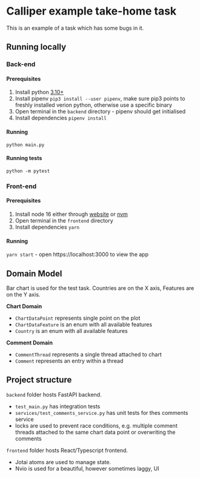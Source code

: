 # Calliper example take-home task

This is an example of a task which has some bugs in it.

## Running locally

### Back-end

#### Prerequisites

1. Install python [3.10+](https://www.python.org/downloads/release/python-3106/)
2. Install pipenv `pip3 install --user pipenv`, make sure pip3 points to freshly installed verion python, otherwise use a specific binary
3. Open terminal in the `backend` directory - pipenv should get initialised
4. Install dependencies `pipenv install`

#### Running

`python main.py`

#### Running tests

`python -m pytest`

### Front-end

#### Prerequisites

1. Install node 16 either through [website](https://nodejs.org/download/release/latest-v16.x/) or [nvm](https://github.com/nvm-sh/nvm)
2. Open terminal in the `frontend` directory
3. Install dependencies `yarn`

#### Running

`yarn start` - open https://localhost:3000 to view the app

## Domain Model

Bar chart is used for the test task. Countries are on the X axis, Features are on the Y axis.

**Chart Domain**

- `ChartDataPoint` represents single point on the plot
- `ChartDataFeature` is an enum with all available features
- `Country` is an enum with all available features

**Comment Domain**

- `CommentThread` represents a single thread attached to chart
- `Comment` represents an entry within a thread

## Project structure

`backend` folder hosts FastAPI backend.

- `test_main.py` has integration tests
- `services/test_comments_service.py` has unit tests for thes comments service
- locks are used to prevent race conditions, e.g. multiple comment threads attached to the same chart data point or overwriting the comments

`frontend` folder hosts React/Typescript frontend.

- Jotai atoms are used to manage state.
- Nvio is used for a beautiful, however sometimes laggy, UI
